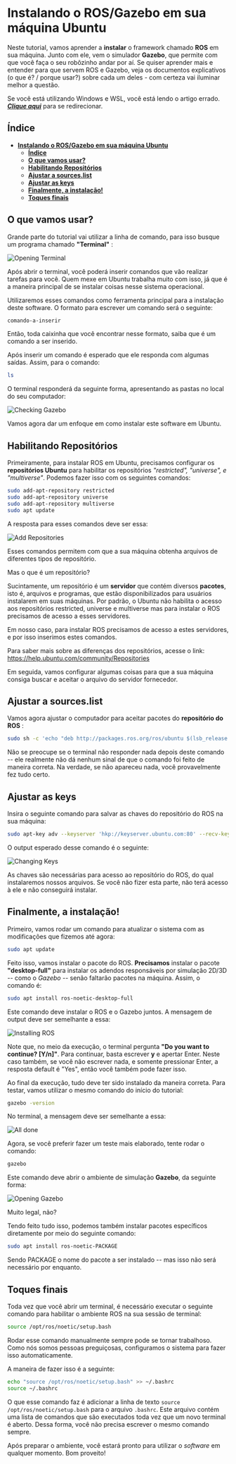 # **Instalando o ROS/Gazebo em sua máquina Ubuntu**

Neste tutorial, vamos aprender a **instalar** o framework chamado **ROS** em sua máquina. Junto com ele, vem o simulador **Gazebo**, que permite com que você faça o seu robôzinho andar por aí.
Se quiser aprender mais e entender para que servem ROS e Gazebo, veja os documentos explicativos (o que é? / porque usar?) sobre cada um deles - com certeza vai iluminar melhor a questão.

Se você está utilizando Windows e WSL, você está lendo o artigo errado. ***[Clique aqui](../InstalationGuides/ROSGazeboWSL.md)*** para se redirecionar.

## **Índice**

- [**Instalando o ROS/Gazebo em sua máquina Ubuntu**](#instalando-o-rosgazebo-em-sua-máquina-ubuntu)
  - [**Índice**](#índice)
  - [**O que vamos usar?**](#o-que-vamos-usar)
  - [**Habilitando Repositórios**](#habilitando-repositórios)
  - [**Ajustar a sources.list**](#ajustar-a-sourceslist)
  - [**Ajustar as keys**](#ajustar-as-keys)
  - [**Finalmente, a instalação!**](#finalmente-a-instalação)
  - [**Toques finais**](#toques-finais)

## **O que vamos usar?** 

Grande parte do tutorial vai utilizar a linha de comando, para isso busque um programa chamado **"Terminal"** :

![Opening Terminal](/assets/gif/ROSGazebo/openingterminal.gif)

Após abrir o terminal, você poderá inserir comandos que vão realizar tarefas para você. Quem mexe em Ubuntu trabalha muito com isso, já que é a maneira principal de se instalar coisas nesse sistema operacional.

Utilizaremos esses comandos como ferramenta principal para a instalação deste software.
O formato para escrever um comando será o seguinte:
```bash
comando-a-inserir
```
Então, toda caixinha que você encontrar nesse formato, saiba que é um comando a ser inserido.

Após inserir um comando é esperado que ele responda com algumas saídas. Assim, para o comando:

```bash
ls
```
O terminal responderá da seguinte forma, apresentando as pastas no local do seu computador:

![Checking Gazebo](/assets/gif/ROSGazebo/ls.gif)

Vamos agora dar um enfoque em como instalar este software em Ubuntu.

## **Habilitando Repositórios**

Primeiramente, para instalar ROS em Ubuntu, precisamos configurar os **repositórios Ubuntu** para habilitar os repositórios *"restricted", "universe", e "multiverse"*. Podemos fazer isso com os seguintes comandos:

```bash
sudo add-apt-repository restricted
sudo add-apt-repository universe
sudo add-apt-repository multiverse
sudo apt update
```
A resposta para esses comandos deve ser essa:

![Add Repositories](/assets/img/ROSGazebo/add_repository.png)

Esses comandos permitem com que a sua máquina obtenha arquivos de diferentes tipos de repositório.

Mas o que é um repositório?

Sucintamente, um repositório é um **servidor** que contém diversos **pacotes**, isto é, arquivos e programas, que estão disponibilizados para usuários instalarem em suas máquinas. Por padrão, o Ubuntu não habilita o acesso aos repositórios restricted, universe e multiverse mas para instalar o ROS precisamos de acesso a esses servidores.

Em nosso caso, para instalar ROS precisamos de acesso a estes servidores, e por isso inserimos estes comandos.

Para saber mais sobre as diferenças dos repositórios, acesse o link:
<https://help.ubuntu.com/community/Repositories>

Em seguida, vamos configurar algumas coisas para que a sua máquina consiga buscar e aceitar o arquivo do servidor fornecedor.

## **Ajustar a sources.list**

Vamos agora ajustar o computador para aceitar pacotes do **repositório do ROS** :

```bash
sudo sh -c 'echo "deb http://packages.ros.org/ros/ubuntu $(lsb_release -sc) main" > /etc/apt/sources.list.d/ros-latest.list'
```
Não se preocupe se o terminal não responder nada depois deste comando -- ele realmente não dá nenhum sinal de que o comando foi feito de maneira correta. Na verdade, se não apareceu nada, você provavelmente fez tudo certo.

## **Ajustar as keys**

Insira o seguinte comando para salvar as chaves do repositório do ROS na sua máquina:

```bash
sudo apt-key adv --keyserver 'hkp://keyserver.ubuntu.com:80' --recv-key C1CF6E31E6BADE8868B172B4F42ED6FBAB17C654
```

O output esperado desse comando é o seguinte:

![Changing Keys](/assets/gif/ROSGazebo/changing_keys.gif)

As chaves são necessárias para acesso ao repositório do ROS, do qual instalaremos nossos arquivos. Se você não fizer esta parte, não terá acesso à ele e não conseguirá instalar.

## **Finalmente, a instalação!**

Primeiro, vamos rodar um comando para atualizar o sistema com as modificações que fizemos até agora:

```bash
sudo apt update
```
Feito isso, vamos instalar o pacote do ROS. **Precisamos** instalar o pacote **"desktop-full"** para instalar os adendos responsáveis por simulação 2D/3D -- como o *Gazebo* -- senão faltarão pacotes na máquina. Assim, o comando é:

```bash
sudo apt install ros-noetic-desktop-full
```
Este comando deve instalar o ROS e o Gazebo juntos. A mensagem de output deve ser semelhante a essa:

![Installing ROS](/assets/gif/ROSGazebo/installing_ros.gif)

Note que, no meio da execução, o terminal pergunta **"Do you want to continue? [Y/n]"**.
Para continuar, basta escrever **y** e apertar Enter.
Neste caso também, se você não escrever nada, e somente pressionar Enter, a resposta default é "Yes", então você também pode fazer isso.

Ao final da execução, tudo deve ter sido instalado da maneira correta. Para testar, vamos utilizar o mesmo comando do início do tutorial:

```bash
gazebo -version
```

No terminal, a mensagem deve ser semelhante a essa:

![All done](/assets/img/ROSGazebo/all_done.png)

Agora, se você preferir fazer um teste mais elaborado, tente rodar o comando:

```bash
gazebo
```
Este comando deve abrir o ambiente de simulação **Gazebo**, da seguinte forma:

![Opening Gazebo](/assets/gif/ROSGazebo/opening_gazebo.gif)

Muito legal, não?

Tendo feito tudo isso, podemos também instalar pacotes específicos diretamente por meio do seguinte comando:

```bash
sudo apt install ros-noetic-PACKAGE
```
Sendo PACKAGE o nome do pacote a ser instalado -- mas isso não será necessário por enquanto.

## **Toques finais**

Toda vez que você abrir um terminal, é necessário executar o seguinte comando para habilitar o ambiente ROS na sua sessão de terminal:

```bash
source /opt/ros/noetic/setup.bash
```

Rodar esse comando manualmente sempre pode se tornar trabalhoso. Como nós somos pessoas preguiçosas, configuramos o sistema para fazer isso automaticamente.

A maneira de fazer isso é a seguinte:

```bash
echo "source /opt/ros/noetic/setup.bash" >> ~/.bashrc
source ~/.bashrc
```

O que esse comando faz é adicionar a linha de texto `source /opt/ros/noetic/setup.bash` para o arquivo `.bashrc`. Este arquivo contém uma lista de comandos que são executados toda vez que um novo terminal é aberto. Dessa forma, você não precisa escrever o mesmo comando sempre.

Após preparar o ambiente, você estará pronto para utilizar o *software* em qualquer momento. Bom proveito!
